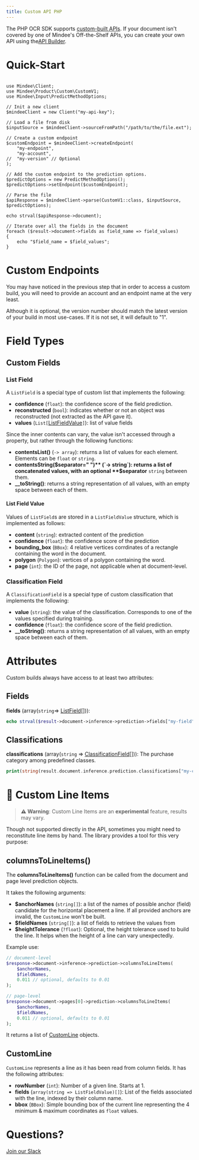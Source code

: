 ```yaml
---
title: Custom API PHP
---
```

The PHP OCR SDK supports [custom-built APIs](https://developers.mindee.com/docs/build-your-first-document-parsing-api).
If your document isn't covered by one of Mindee's Off-the-Shelf APIs, you can create your own API using the[API Builder](https://platform.mindee.com/api-builder).

# Quick-Start

```php<?php

use Mindee\Client;
use Mindee\Product\Custom\CustomV1;
use Mindee\Input\PredictMethodOptions;

// Init a new client
$mindeeClient = new Client("my-api-key");

// Load a file from disk
$inputSource = $mindeeClient->sourceFromPath("/path/to/the/file.ext");

// Create a custom endpoint
$customEndpoint = $mindeeClient->createEndpoint(
    "my-endpoint",
    "my-account",
//  "my-version" // Optional
);

// Add the custom endpoint to the prediction options.
$predictOptions = new PredictMethodOptions();
$predictOptions->setEndpoint($customEndpoint);

// Parse the file
$apiResponse = $mindeeClient->parse(CustomV1::class, $inputSource, $predictOptions);

echo strval($apiResponse->document);

// Iterate over all the fields in the document
foreach ($result->document->fields as field_name => field_values)
{
    echo "$field_name = $field_values";
}
```

# Custom Endpoints

You may have noticed in the previous step that in order to access a custom build, you will need to provide an account and an endpoint name at the very least.

Although it is optional, the version number should match the latest version of your build in most use-cases.
If it is not set, it will default to "1".


# Field Types

## Custom Fields

### List Field

A `ListField` is a special type of custom list that implements the following:

* **confidence** (`float`): the confidence score of the field prediction.
* **reconstructed** (`bool`): indicates whether or not an object was reconstructed (not extracted as the API gave it).
* **values** (`List[`[ListFieldValue](#list-field-value)`]`): list of value fields

Since the inner contents can vary, the value isn't accessed through a property, but rather through the following functions:
* **contentsList()** (`-> array`): returns a list of values for each element. Elements can be `float` or `string`.
* **contentsString($separator=" ")** (`-> string`): returns a list of concatenated values, with an optional **$separator** `string` between them.
* **__toString()**: returns a string representation of all values, with an empty space between each of them.


#### List Field Value

Values of `ListField`s are stored in a `ListFieldValue` structure, which is implemented as follows:
* **content** (`string`): extracted content of the prediction
* **confidence** (`float`): the confidence score of the prediction
* **bounding_box** (`BBox`): 4 relative vertices corrdinates of a rectangle containing the word in the document.
* **polygon** (`Polygon`): vertices of a polygon containing the word.
* **page** (`int`): the ID of the page, not applicable when at document-level.


### Classification Field

A `ClassificationField` is a special type of custom classification that implements the following:

* **value** (`string`): the value of the classification. Corresponds to one of the values specified during training.
* **confidence** (`float`): the confidence score of the field prediction.
* **__toString()**: returns a string representation of all values, with an empty space between each of them.

# Attributes

Custom builds always have access to at least two attributes:

## Fields

**fields** (array(`string`=> [ListField](#list-field)[])):

```php
echo strval($result->document->inference->prediction->fields["my-field"]);
```

## Classifications

**classifications** (array(`string` => [ClassificationField](#classification-field)[])): The purchase category among predefined classes.

```php
print(string(result.document.inference.prediction.classifications["my-classification"]))
```


# 🧪 Custom Line Items

> **⚠️ Warning**: Custom Line Items are an **experimental** feature, results may vary.


Though not supported directly in the API, sometimes you might need to reconstitute line items by hand.
The library provides a tool for this very purpose:

## columnsToLineItems()
The **columnsToLineItems()** function can be called from the document and page level prediction objects.

It takes the following arguments:

* **$anchorNames** (`string[]`): a list of the names of possible anchor (field) candidate for the horizontal placement a line. If all provided anchors are invalid, the `CustomLine` won't be built.
* **$fieldNames** (`string[]`): a list of fields to retrieve the values from
* **$heightTolerance** (`?float`): Optional, the height tolerance used to build the line. It helps when the height of a line can vary unexpectedly.

Example use:

```php
// document-level
$response->document->inference->prediction->columnsToLineItems(
    $anchorNames,
    $fieldNames,
    0.011 // optional, defaults to 0.01
);

// page-level
$response->document->pages[0]->prediction->columnsToLineItems(
    $anchorNames,
    $fieldNames,
    0.011 // optional, defaults to 0.01
);
```

It returns a list of [CustomLine](#CustomLine) objects.

## CustomLine

`CustomLine` represents a line as it has been read from column fields. It has the following attributes:

* **rowNumber** (`int`): Number of a given line. Starts at 1.
* **fields** (`array(string => ListFieldValue)[]`): List of the fields associated with the line, indexed by their column name.
* **bbox** (`BBox`): Simple bounding box of the current line representing the 4 minimum & maximum coordinates as `float` values.


# Questions?

[Join our Slack](https://join.slack.com/t/mindee-community/shared_invite/zt-2d0ds7dtz-DPAF81ZqTy20chsYpQBW5g)
